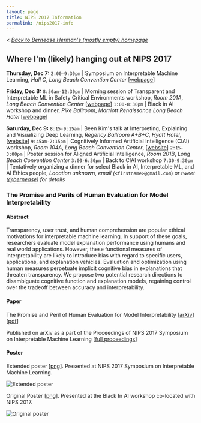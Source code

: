 ```yaml
---
layout: page
title: NIPS 2017 Information
permalink: /nips2017-info
---
```


< [*Back to Bernease Herman's (mostly empty) homepage*](http://www.berneaseherman.com)

## Where I'm (likely) hanging out at NIPS 2017

**Thursday, Dec 7:**
`2:00-9:30pm` | Symposium on Interpretable Machine Learning, *Hall C*, *Long Beach Convention Center* [[webpage](http://interpretable.ml)]

**Friday, Dec 8:**
`8:50am-12:30pm` | Morning session of Transparent and Interpretable ML in Safety Critical Environments workshop, *Room 201A*, *Long Beach Convention Center* [[webpage](http://sites.google.com/view/timl-nips2017)]
`1:00-8:30pm` | Black in AI workshop and dinner, *Pike Ballroom*, *Marriott Renaissance Long Beach Hotel* [[webpage](http://blackinai.org)]

**Saturday, Dec 9:**
`8:15-9:15am` | Been Kim's talk at Interpreting, Explaining and Visualizing Deep Learning, *Regency Ballroom A+B+C*, *Hyatt Hotel*, [[website](http://www.interpretable-ml.org/nips2017workshop)]
`9:45am-2:15pm` | Cognitively Informed Artificial Intelligence (CIAI) workshop, *Room 104A*, *Long Beach Convention Center*, [[website](https://sites.google.com/view/ciai2017/)]
`2:15-3:00pm` | Poster session for Aligned Artificial Intelligence, *Room 201B*, *Long Beach Convention Center*
`3:00-6:30pm` | Back to CIAI workshop
`7:30-9:30pm` | Tentatively organizing a dinner for select Black in AI, Interpretable ML, and AI Ethics people, *Location unknown*, *email (*`<firstname>@gmail.com`) *or tweet ([@bernease](http://www.twitter.com/bernease)) for details*

### The Promise and Perils of Human Evaluation for Model Interpretability

#### Abstract

Transparency, user trust, and human comprehension are popular ethical motivations for interpretable machine learning. In support of these goals, researchers evaluate model explanation performance using humans and real world applications.  However, these functional measures of interpretability are likely to introduce bias with regard to specific users, applications, and explanation vehicles. Evaluation and optimization using human measures perpetuate implicit cognitive bias in explanations that threaten transparency. We propose two potential research directions to disambiguate cognitive function and explanation models, regaining control over the tradeoff between accuracy and interpretability.

#### Paper

The Promise and Peril of Human Evaluation for Model Interpretability
[[arXiv](https://arxiv.org/abs/1711.07414)] [[pdf](https://arxiv.org/pdf/1711.07414.pdf)]

Published on arXiv as a part of the Proceedings of NIPS 2017 Symposium on Interpretable Machine Learning
[[full proceedings](https://arxiv.org/abs/1711.09889)]

#### Poster

Extended poster [[png](http://berneaseherman.com/assets/images/extendedNIPS17poster.png)]. Presented at NIPS 2017 Symposium on Interpretable Machine Learning.

![Extended poster](http://berneaseherman.com/assets/images/extendedNIPS17poster.png)

Original Poster [[png](http://berneaseherman.com/assets/images/originalNIPS17poster.png)]. Presented at the Black In AI workshop co-located with NIPS 2017.

![Original poster](http://berneaseherman.com/assets/images/originalNIPS17poster.png)
